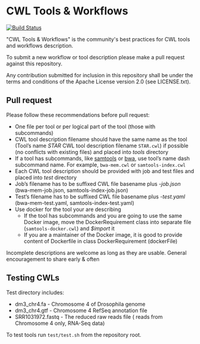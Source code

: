 # CWL Tools & Workflows


[![Build Status](https://travis-ci.org/common-workflow-language/workflows.svg?branch=master)](https://travis-ci.org/common-workflow-language/workflows)


"CWL Tools & Workflows" is the community's best practices for CWL tools and workflows description. 

To submit a new workflow or tool description please make a pull request against this repository.

Any contribution submitted for inclusion in this repository shall be under the
terms and conditions of the Apache License version 2.0 (see LICENSE.txt).

## Pull request

Please follow these recommendations before pull request:

* One file per tool or per logical part of the tool (those with subcommands)
* CWL tool description filename should have the same name as the tool (Tool’s name *STAR* CWL tool description filename ```STAR.cwl```) if possible (no conflicts with existing files) and placed into *tools* directory
* If a tool has subcommands, like [samtools]( http://www.htslib.org/doc/samtools.html) or [bwa]( https://github.com/lh3/bwa/blob/master/README.md), use tool’s name dash subcommand name. For example, ```bwa-mem.cwl``` or ```samtools-index.cwl```
* Each CWL tool description should be provided with job and test files and placed into *test* directory
 * Job’s filename has to be suffixed CWL file basename plus *-job.json* (bwa-mem-job.json, samtools-index-job.json)
 * Test’s filename has to be suffixed CWL file basename plus *-test.yaml* (bwa-mem-test.yaml, samtools-index-test.yaml)
* Use docker for the tool your are describing
  * If the tool has subcommands and you are going to use the same Docker image, move the DockerRequirement class into separate file (```samtools-docker.cwl```) and *$import* it
  * If you are a maintainer of the Docker image, it is good to provide content of Dockerfile in class DockerRequirement (dockerFile)

Incomplete descriptions are welcome as long as they are usable.
General encouragement to share early & often

## Testing CWLs

Test directory includes:
* dm3_chr4.fa - Chromosome 4 of Drosophila genome
* dm3_chr4.gtf - Chromosome 4 RefSeq annotation file
* SRR1031972.fastq - The reduced raw reads file ( reads from Chromosome 4 only, RNA-Seq data)

To test tools run ```test/test.sh``` from the repository root.

